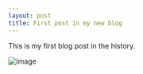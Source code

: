 ```yaml
---
layout: post
title: First post in my new blog
---
```


This is my first blog post in the history.

![image](https://commons.wikimedia.org/wiki/Main_Page#/media/File:Phobos_fly-by_animation_ESA223006.gif)